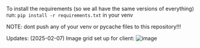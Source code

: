 To install the requirements (so we all have the same versions of everything) run: `pip install -r requirements.txt` in your venv

NOTE: dont push any of your venv or pycache files to this repository!!!  

Updates:
(2025-02-07) Image grid set up for client: 
![image](https://github.com/user-attachments/assets/0027cb08-2c6c-4b3a-b15a-e95a6e4c4d2b)
